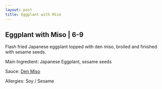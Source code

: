 ```yaml
---
layout: post
title: Eggplant with Miso
---
```


## Eggplant with Miso | 6-9

Flash fried Japanese eggplant topped with den miso, broiled and finished with sesame seeds.

Main Ingredient: Japanese Eggplant, sesame seeds 

Sauce: [Den Miso](../sauces/den-miso.md)

Allergies: Soy / Sesame